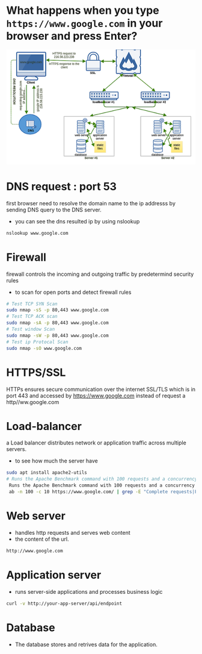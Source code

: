 # What happens when you type `https://www.google.com` in your browser and press Enter?
<img src="img/explain.png">

# DNS request : port 53
first browser need to resolve the domain name to the ip addresss by sending DNS query to the DNS server.
- you can see the dns resulted ip by using nslookup
```bash
nslookup www.google.com
```

# Firewall
firewall controls the incoming and outgoing traffic by predetermind security rules
- to scan for open ports and detect firewall rules
```bash
# Test TCP SYN Scan
sudo nmap -sS -p 80,443 www.google.com
# Test TCP ACK scan 
sudo nmap -sA -p 80,443 www.google.com
# Test window Scan 
sudo nmap -sW -p 80,443 www.google.com
# Test ip Protocal Scan
sudo nmap -sO www.google.com
```
# HTTPS/SSL
HTTPs ensures secure communication over the internet SSL/TLS which is in port 443 and accessed by https://www.google.com instead of request a http//ww.google.com 
# Load-balancer
a Load balancer distributes network or application traffic across multiple servers.
- to see how much the server have
```bash
sudo apt install apache2-utils
# Runs the Apache Benchmark command with 100 requests and a concurrency of 10.
 Runs the Apache Benchmark command with 100 requests and a concurrency of 10.
 ab -n 100 -c 10 https://www.google.com/ | grep -E "Complete requests|Failed requests|Total transferred|HTML transferred|Requests per second|Time per request|Transfer rate"
```
# Web server
- handles http requests and serves web content
- the content of the url.
```bash
http://www.google.com

```
# Application server
- runs server-side applications and processes business logic
```bash
curl -v http://your-app-server/api/endpoint
```
# Database
- The database stores and retrives data for the application.
